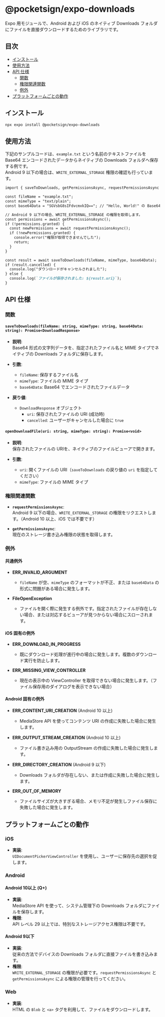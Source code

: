 # @pocketsign/expo-downloads

Expo 用モジュールで、Android および iOS のネイティブ Downloads フォルダにファイルを直接ダウンロードするためのライブラリです。

## 目次

- [インストール](#インストール)
- [使用方法](#使用方法)
- [API 仕様](#api-仕様)
  - [関数](#関数)
  - [権限関連関数](#権限関連関数)
  - [例外](#例外)
- [プラットフォームごとの動作](#プラットフォームごとの動作)

## インストール

```bash
npx expo install @pocketsign/expo-downloads
```

## 使用方法

下記のサンプルコードは、`example.txt` という名前のテキストファイルを Base64 エンコードされたデータからネイティブの Downloads フォルダへ保存する例です。  
Android 9 以下の場合は、`WRITE_EXTERNAL_STORAGE` 権限の確認も行っています。

```javascript:README.md
import { saveToDownloads, getPermissionsAsync, requestPermissionsAsync } from "@pocketsign/expo-downloads";

const fileName = "example.txt";
const mimeType = "text/plain";
const base64Data = "SGVsbG8sIFdvcmxkIQ=="; // "Hello, World!" の Base64 エンコード

// Android 9 以下の場合、WRITE_EXTERNAL_STORAGE の権限を取得します。
const permissions = await getPermissionsAsync();
if (!permissions.granted) {
  const newPermissions = await requestPermissionsAsync();
  if (!newPermissions.granted) {
    console.error("権限が取得できませんでした");
    return;
  }
}

const result = await saveToDownloads(fileName, mimeType, base64Data);
if (result.cancelled) {
  console.log("ダウンロードがキャンセルされました");
} else {
  console.log(`ファイルが保存されました: ${result.uri}`);
}
```

## API 仕様

### 関数

#### `saveToDownloads(fileName: string, mimeType: string, base64Data: string): Promise<DownloadResponse>`

- **説明**:  
  Base64 形式の文字列データを、指定されたファイル名と MIME タイプでネイティブの Downloads フォルダに保存します。

- **引数**:
  - `fileName`: 保存するファイル名
  - `mimeType`: ファイルの MIME タイプ
  - `base64Data`: Base64 でエンコードされたファイルデータ

- **戻り値**:
  - `DownloadResponse` オブジェクト  
    - `uri`: 保存されたファイルの URI (成功時)
    - `cancelled`: ユーザーがキャンセルした場合に `true`

#### `openDownloadFile(uri: string, mimeType: string): Promise<void>`

- **説明**:  
  保存されたファイルの URIを、ネイティブのファイルビューアで開きます。

- **引数**:
  - `uri`: 開くファイルの URI（`saveToDownloads` の戻り値の `uri` を指定してください）
  - `mimeType`: ファイルの MIME タイプ

### 権限関連関数

- **`requestPermissionsAsync`**:  
  Android 9 以下の場合、`WRITE_EXTERNAL_STORAGE` の権限をリクエストします。（Android 10 以上、iOS では不要です）

- **`getPermissionsAsync`**:  
  現在のストレージ書き込み権限の状態を取得します。

### 例外

#### 共通例外

- **ERR_INVALID_ARGUMENT**  
  - `fileName` が空、`mimeType` のフォーマットが不正、または `base64Data` の形式に問題がある場合に発生します。

- **FileOpenException**  
  - ファイルを開く際に発生する例外です。指定されたファイルが存在しない場合、または対応するビューアが見つからない場合にスローされます。

#### iOS 固有の例外

- **ERR_DOWNLOAD_IN_PROGRESS**  
  - 既にダウンロード処理が進行中の場合に発生します。複数のダウンロード実行を防止します。

- **ERR_MISSING_VIEW_CONTROLLER**  
  - 現在の表示中の ViewController を取得できない場合に発生します。（ファイル保存用のダイアログを表示できない場合）

#### Android 固有の例外

- **ERR_CONTENT_URI_CREATION** (Android 10 以上)  
  - MediaStore API を使ってコンテンツ URI の作成に失敗した場合に発生します。

- **ERR_OUTPUT_STREAM_CREATION** (Android 10 以上)  
  - ファイル書き込み用の OutputStream の作成に失敗した場合に発生します。

- **ERR_DIRECTORY_CREATION** (Android 9 以下)  
  - Downloads フォルダが存在しない、または作成に失敗した場合に発生します。

- **ERR_OUT_OF_MEMORY**  
  - ファイルサイズが大きすぎる場合、メモリ不足が発生しファイル保存に失敗した場合に発生します。

## プラットフォームごとの動作

### iOS

- **実装**:  
  `UIDocumentPickerViewController` を使用し、ユーザーに保存先の選択を促します。

### Android

#### Android 10以上 (Q+)

- **実装**:  
  MediaStore API を使って、システム管理下の Downloads フォルダにファイルを保存します。
- **権限**:  
  API レベル 29 以上では、特別なストレージアクセス権限は不要です。

#### Android 9以下

- **実装**:  
  従来の方法でデバイスの Downloads フォルダに直接ファイルを書き込みます。
- **権限**:  
  `WRITE_EXTERNAL_STORAGE` の権限が必要です。`requestPermissionsAsync` と `getPermissionsAsync` による権限の管理を行ってください。

### Web

- **実装**:  
  HTML の `Blob` と `<a>` タグを利用して、ファイルをダウンロードします。
